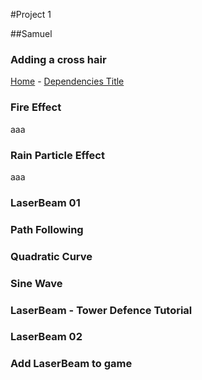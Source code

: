 #Project 1

##Samuel


### Adding a cross hair
<a href="index">Home</a>
     - [Dependencies Title](#index) 

### Fire Effect
aaa

### Rain Particle Effect
aaa
### LaserBeam 01

### Path Following

### Quadratic Curve

### Sine Wave

### LaserBeam - Tower Defence Tutorial

### LaserBeam 02

### Add LaserBeam to game

